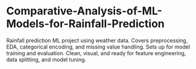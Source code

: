 # Comparative-Analysis-of-ML-Models-for-Rainfall-Prediction
Rainfall prediction ML project using weather data. Covers preprocessing, EDA, categorical encoding, and missing value handling. Sets up for model training and evaluation. Clean, visual, and ready for feature engineering, data splitting, and model tuning.

